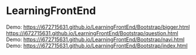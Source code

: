 # LearningFrontEnd
Demo: 
https://i672715631.github.io/LearningFrontEnd/Bootstrap/bigger.html
https://i672715631.github.io/LearningFrontEnd/Bootstrap/question.html
Demo: https://i672715631.github.io/LearningFrontEnd/Bootstrap/navi.html
Demo: https://i672715631.github.io/LearningFrontEnd/Bootstrap/index.html
